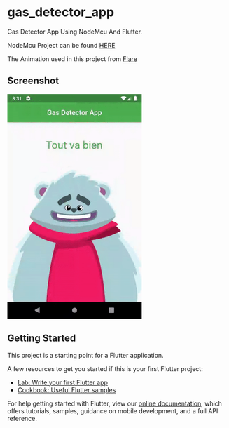 # gas_detector_app

Gas Detector App Using NodeMcu And Flutter.

NodeMcu Project can be found [HERE](https://github.com/mohamedamara/gas_detector_nodemcu)

The Animation used in this project from [Flare](https://www.2dimensions.com/about-flare)

## Screenshot

<img src="screenshot/gas_detector_app.gif" width="307" height="512" >

## Getting Started

This project is a starting point for a Flutter application.

A few resources to get you started if this is your first Flutter project:

- [Lab: Write your first Flutter app](https://flutter.dev/docs/get-started/codelab)
- [Cookbook: Useful Flutter samples](https://flutter.dev/docs/cookbook)

For help getting started with Flutter, view our 
[online documentation](https://flutter.dev/docs), which offers tutorials, 
samples, guidance on mobile development, and a full API reference.

